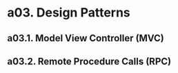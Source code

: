 # a03. Design Patterns

## a03.1. Model View Controller (MVC)

## a03.2. Remote Procedure Calls (RPC)


